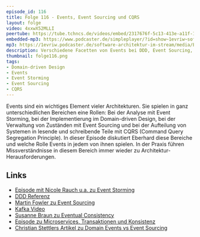 ```yaml
---
episode_id: 116
title: Folge 116 - Events, Event Sourcing und CQRS
layout: folge
video: 4xxwX52MLLI
peertube: https://tube.tchncs.de/videos/embed/2317676f-5c13-413e-a11f-1ede886f4716
embedded-mp3: https://www.podcaster.de/simpleplayer/?id=show~1evriw~software-architektur-im-stream~pod-4136a50a0ad32caa5a13a8930d&v=1650732204
mp3: https://1evriw.podcaster.de/software-architektur-im-stream/media/Events-_Event_Sourcing_und_CQRS.mp3
description: Verschiedene Facetten von Events bei DDD, Event Sourcing, Event Storming und CQRS 
thumbnail: folge116.png
tags:
- Domain-driven Design
- Events
- Event Storming
- Event Sourcing
- CQRS
---
```


Events sind ein wichtiges Element vieler Architekturen. Sie spielen in
ganz unterschiedlichen Bereichen eine Rollen: Bei der Analyse mit
Event Storming, bei der Implementierung im Domain-driven Design, bei
der Verwaltung von Zuständen mit Event Sourcing und bei der Aufteilung
von Systemen in lesende und schreibende Teile mit CQRS (Command Query
Segregation Principle). In dieser Episode diskutiert Eberhard diese
Bereiche und welche Rolle Events in jedem von ihnen spielen. In der
Praxis führen Missverständnisse in diesem Bereich immer wieder zu
Architektur-Herausforderungen.


## Links

* [Episode mit Nicole Rauch u.a. zu Event Storming](https://software-architektur.tv/2020/09/10/folge017.html)
* [DDD Referenz](https://ddd-referenz.de/)
* [Martin Fowler zu Event Sourcing](https://martinfowler.com/eaaDev/EventSourcing.html)
* [Kafka Video](https://www.youtube.com/watch?v=RCHZ6oCNZvU)
* [Susanne Braun zu Eventual Consistency](https://software-architektur.tv/2021/02/09/folge40.html)
* [Episode zu Microservices, Transaktionen und Konsistenz](https://software-architektur.tv/2020/11/13/folge025.html)
* [Christian Stettlers Artikel zu Domain Events vs Event Sourcing](https://www.innoq.com/en/blog/domain-events-versus-event-sourcing/)
